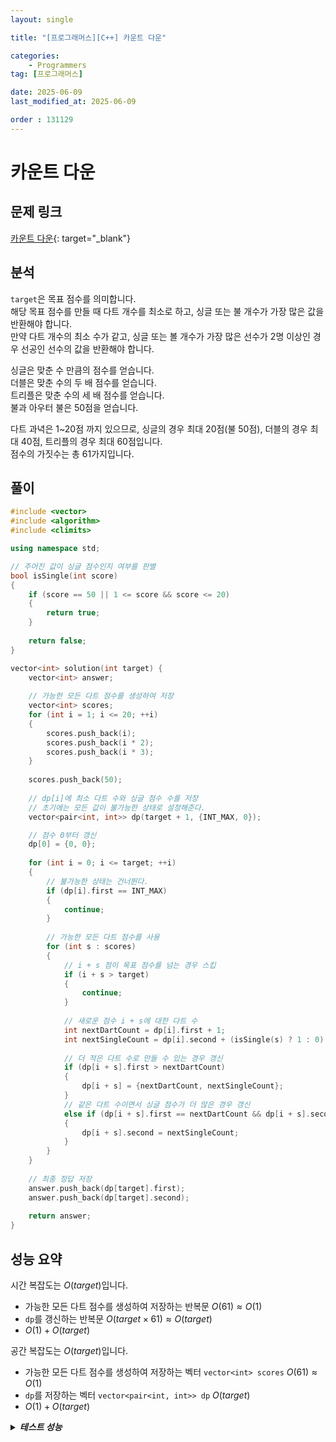 ```yaml
---
layout: single

title: "[프로그래머스][C++] 카운트 다운"

categories:
    - Programmers
tag: [프로그래머스]

date: 2025-06-09
last_modified_at: 2025-06-09

order : 131129
---
```


# 카운트 다운

## 문제 링크

[카운트 다운](https://school.programmers.co.kr/learn/courses/30/lessons/131129){: target="_blank"}

## 분석

`target`은 목표 점수를 의미합니다.  
해당 목표 점수를 만들 때 다트 개수를 최소로 하고, 싱글 또는 불 개수가 가장 많은 값을 반환해야 합니다.  
만약 다트 개수의 최소 수가 같고, 싱글 또는 볼 개수가 가장 많은 선수가 2명 이상인 경우 선공인 선수의 값을 반환해야 합니다.

싱글은 맞춘 수 만큼의 점수를 얻습니다.  
더블은 맞춘 수의 두 배 점수를 얻습니다.  
트리플은 맞춘 수의 세 배 점수를 얻습니다.  
불과 아우터 불은 50점을 얻습니다.

다트 과녁은 1~20점 까지 있으므로, 싱글의 경우 최대 20점(불 50점), 더블의 경우 최대 40점, 트리플의 경우 최대 60점입니다.  
점수의 가짓수는 총 61가지입니다.

## 풀이

```cpp
#include <vector>
#include <algorithm>
#include <climits>

using namespace std;

// 주어진 값이 싱글 점수인지 여부를 판별
bool isSingle(int score)
{
    if (score == 50 || 1 <= score && score <= 20)
    {
        return true;
    }
    
    return false;
}

vector<int> solution(int target) {
    vector<int> answer;
    
    // 가능한 모든 다트 점수를 생성하여 저장
    vector<int> scores;
    for (int i = 1; i <= 20; ++i)
    {
        scores.push_back(i);
        scores.push_back(i * 2);
        scores.push_back(i * 3);
    }
    
    scores.push_back(50);
    
    // dp[i]에 최소 다트 수와 싱글 점수 수를 저장
    // 초기에는 모든 값이 불가능한 상태로 설정해준다.
    vector<pair<int, int>> dp(target + 1, {INT_MAX, 0});

    // 점수 0부터 갱신
    dp[0] = {0, 0};
    
    for (int i = 0; i <= target; ++i)
    {
        // 불가능한 상태는 건너뛴다.
        if (dp[i].first == INT_MAX)
        {
            continue;
        }
        
        // 가능한 모든 다트 점수를 사용
        for (int s : scores)
        {
            // i + s 점이 목표 점수를 넘는 경우 스킵
            if (i + s > target)
            {
                continue;
            }
            
            // 새로운 점수 i + s에 대한 다트 수
            int nextDartCount = dp[i].first + 1;
            int nextSingleCount = dp[i].second + (isSingle(s) ? 1 : 0);
            
            // 더 적은 다트 수로 만들 수 있는 경우 갱신
            if (dp[i + s].first > nextDartCount)
            {
                dp[i + s] = {nextDartCount, nextSingleCount};
            }
            // 같은 다트 수이면서 싱글 점수가 더 많은 경우 갱신
            else if (dp[i + s].first == nextDartCount && dp[i + s].second < nextSingleCount)
            {
                dp[i + s].second = nextSingleCount;
            }
        }
    }
    
    // 최종 정답 저장
    answer.push_back(dp[target].first);
    answer.push_back(dp[target].second);
    
    return answer;
}
```

## 성능 요약

시간 복잡도는 $O(target)$입니다.

- 가능한 모든 다트 점수를 생성하여 저장하는 반복문 $O(61) \approx O(1)$
- `dp`를 갱신하는 반복문 $O(target \times 61) \approx O(target)$
- $O(1) + O(target)$

공간 복잡도는 $O(target)$입니다.

- 가능한 모든 다트 점수를 생성하여 저장하는 벡터 `vector<int> scores` $O(61) \approx O(1)$
- `dp`를 저장하는 벡터 `vector<pair<int, int>> dp` $O(target)$
- $O(1) + O(target)$

<details>
<summary><h5 style="display: inline;">테스트 성능</h5></summary>
<div markdown="1">

테스트 1 〉 통과 (0.01ms, 4.19MB)  
테스트 2 〉 통과 (14.76ms, 4.2MB)  
테스트 3 〉 통과 (10.04ms, 4.13MB)  
테스트 4 〉 통과 (10.83ms, 4.2MB)  
테스트 5 〉 통과 (11.81ms, 3.66MB)  
테스트 6 〉 통과 (16.91ms, 4.16MB)  
테스트 7 〉 통과 (11.16ms, 3.73MB)  
테스트 8 〉 통과 (0.80ms, 4.14MB)  
테스트 9 〉 통과 (12.88ms, 3.67MB)  
테스트 10 〉 통과 (1.96ms, 3.66MB)  
테스트 11 〉 통과 (2.44ms, 4.2MB)  
테스트 12 〉 통과 (12.82ms, 4.16MB)  
테스트 13 〉 통과 (3.74ms, 4.2MB)  
테스트 14 〉 통과 (13.83ms, 4.18MB)  
테스트 15 〉 통과 (11.44ms, 4.13MB)  
테스트 16 〉 통과 (2.25ms, 4.16MB)  
테스트 17 〉 통과 (1.54ms, 4.19MB)  
테스트 18 〉 통과 (13.04ms, 4.16MB)  
테스트 19 〉 통과 (6.04ms, 4.2MB)  
테스트 20 〉 통과 (15.57ms, 4.13MB)  
테스트 21 〉 통과 (0.02ms, 4.2MB)  
테스트 22 〉 통과 (0.02ms, 3.66MB)  
테스트 23 〉 통과 (0.02ms, 4.2MB)  
테스트 24 〉 통과 (0.02ms, 4.14MB)  
테스트 25 〉 통과 (0.02ms, 4.19MB)  

</div>
</details>